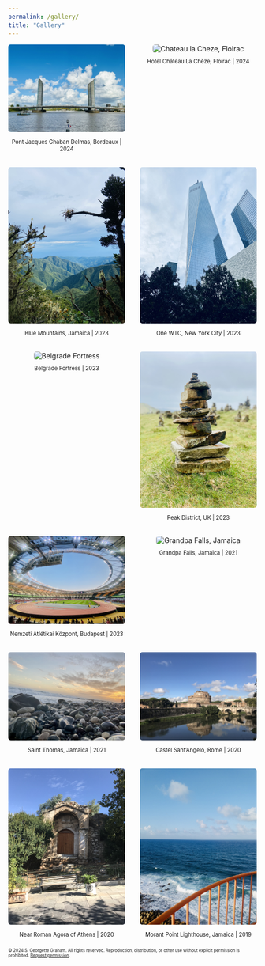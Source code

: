 ```yaml
---
permalink: /gallery/
title: "Gallery"
---
```


<div class="gallery" style="display: grid; grid-template-columns: repeat(auto-fit, minmax(200px, 1fr)); gap: 30px;">
 <!-- Adjust Image Size: If you want smaller or larger images, change the minmax(200px, 1fr) value. Increasing the minimum size will make each image larger, while decreasing it will make them smaller. Gap Between Items: Adjust the gap: 20px; to increase or decrease the space between each grid item. -->

  <div class="gallery-item" style="text-align: center;">
    <img src="/assets/images/gallery/jacques-chaban-delmas-bridge-2024.jpeg" alt="Pont Jacques Chaban Delmas, Bordeaux" style="width: 100%; height: auto; border-radius: 5px;">
    <div class="caption" style="margin-top: 10px; font-size: 0.8em;">Pont Jacques Chaban Delmas, Bordeaux | 2024</div>
  </div>

  <div class="gallery-item" style="text-align: center;">
    <img src="/assets/images/gallery/chateau-la-cheze-2024.jpeg" alt="Chateau la Cheze, Floirac" style="width: 100%; height: auto; border-radius: 5px;">
    <div class="caption" style="margin-top: 10px; font-size: 0.8em;">Hotel Château La Chèze, Floirac | 2024</div>
  </div>
  
 <div class="gallery-item" style="text-align: center;">
    <img src="/assets/images/gallery/blue-mountain-2023.jpeg" alt="Blue Mountains, Jamaica" style="width: 100%; height: auto; border-radius: 5px;">
    <div class="caption" style="margin-top: 10px; font-size: 0.8em;">Blue Mountains, Jamaica | 2023</div>
  </div>

  <div class="gallery-item" style="text-align: center;">
    <img src="/assets/images/gallery/one-wtc-new-york-2023.jpeg" alt="One WTC, New York City" style="width: 100%; height: auto; border-radius: 5px;">
    <div class="caption" style="margin-top: 10px; font-size: 0.8em;">One WTC, New York City | 2023</div>
  </div>

  <div class="gallery-item" style="text-align: center;">
    <img src="/assets/images/gallery/belgrade-2023.jpeg" alt="Belgrade Fortress" style="width: 100%; height: auto; border-radius: 5px;">
    <div class="caption" style="margin-top: 10px; font-size: 0.8em;">Belgrade Fortress | 2023</div>
  </div>

  <div class="gallery-item" style="text-align: center;">
    <img src="/assets/images/gallery/peak-district-2023.jpeg" alt="Peak District, UK" style="width: 100%; height: auto; border-radius: 5px;">
    <div class="caption" style="margin-top: 10px; font-size: 0.8em;">Peak District, UK | 2023</div>
  </div>

   <div class="gallery-item" style="text-align: center;">
    <img src="/assets/images/gallery/budapest-world-champs-2023.jpeg" alt="BrusNemzeti Atlétikai Központ, Budapest" style="width: 100%; height: auto; border-radius: 5px;">
    <div class="caption" style="margin-top: 10px; font-size: 0.8em;">Nemzeti Atlétikai Központ, Budapest | 2023</div>
  </div>

  <div class="gallery-item" style="text-align: center;">
    <img src="/assets/images/gallery/grandpa falls-2021.jpeg" alt="Grandpa Falls, Jamaica" style="width: 100%; height: auto; border-radius: 5px;">
    <div class="caption" style="margin-top: 10px; font-size: 0.8em;">Grandpa Falls, Jamaica | 2021</div>
  </div>

   <div class="gallery-item" style="text-align: center;">
    <img src="/assets/images/gallery/rocky-beach-jamaica-2021.jpeg" alt="Saint Thomas, Jamaica" style="width: 100%; height: auto; border-radius: 5px;">
    <div class="caption" style="margin-top: 10px; font-size: 0.8em;">Saint Thomas, Jamaica | 2021</div>
  </div>

  <div class="gallery-item" style="text-align: center;">
    <img src="/assets/images/gallery/rome-2020.jpeg" alt="Castel Sant’Angelo, Rome" style="width: 100%; height: auto; border-radius: 5px;">
    <div class="caption" style="margin-top: 10px; font-size: 0.8em;">Castel Sant’Angelo, Rome | 2020</div>
  </div>

  <div class="gallery-item" style="text-align: center;">
    <img src="/assets/images/gallery/athens-2020.jpeg" alt="Near Roman Agora of Athens" style="width: 100%; height: auto; border-radius: 5px;">
    <div class="caption" style="margin-top: 10px; font-size: 0.8em;">Near Roman Agora of Athens | 2020</div>
  </div>

  <div class="gallery-item" style="text-align: center;">
    <img src="/assets/images/gallery/morant-point-2019.jpg" alt="Morant Point Lighthouse, Jamaica" style="width: 100%; height: auto; border-radius: 5px;">
    <div class="caption" style="margin-top: 10px; font-size: 0.8em;">Morant Point Lighthouse, Jamaica | 2019</div>
  </div>
<!-- Add more images as needed -->

</div>

<div style="font-size: 0.6em; margin-top: 20px;">
  © 2024 S. Georgette Graham. All rights reserved. Reproduction, distribution, or other use without explicit permission is prohibited. <a href="mailto:yawdiecode@gmail.com">Request permission</a>.
</div>
